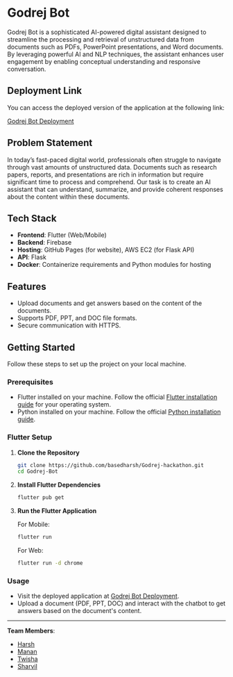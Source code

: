# Godrej Bot

Godrej Bot is a sophisticated AI-powered digital assistant designed to streamline the processing and retrieval of unstructured data from documents such as PDFs, PowerPoint presentations, and Word documents. By leveraging powerful AI and NLP techniques, the assistant enhances user engagement by enabling conceptual understanding and responsive conversation.

## Deployment Link

You can access the deployed version of the application at the following link:

[Godrej Bot Deployment](https://basedharsh.github.io/Godrej-hackathon/)

## Problem Statement

In today’s fast-paced digital world, professionals often struggle to navigate through vast amounts of unstructured data. Documents such as research papers, reports, and presentations are rich in information but require significant time to process and comprehend. Our task is to create an AI assistant that can understand, summarize, and provide coherent responses about the content within these documents.

## Tech Stack

- **Frontend**: Flutter (Web/Mobile)
- **Backend**: Firebase
- **Hosting**: GitHub Pages (for website), AWS EC2 (for Flask API)
- **API**: Flask
- **Docker**: Containerize requirements and Python modules for hosting

## Features

- Upload documents and get answers based on the content of the documents.
- Supports PDF, PPT, and DOC file formats.
- Secure communication with HTTPS.



## Getting Started

Follow these steps to set up the project on your local machine.

### Prerequisites

- Flutter installed on your machine. Follow the official [Flutter installation guide](https://flutter.dev/docs/get-started/install) for your operating system.
- Python installed on your machine. Follow the official [Python installation guide](https://www.python.org/downloads/).

### Flutter Setup

1. **Clone the Repository**

    ```sh
    git clone https://github.com/basedharsh/Godrej-hackathon.git
    cd Godrej-Bot
    ```

2. **Install Flutter Dependencies**

    ```sh
    flutter pub get
    ```

3. **Run the Flutter Application**

    For Mobile:
    ```sh
    flutter run
    ```

    For Web:
    ```sh
    flutter run -d chrome
    ```

### Usage

- Visit the deployed application at [Godrej Bot Deployment](https://basedharsh.github.io/Godrej-hackathon/).
- Upload a document (PDF, PPT, DOC) and interact with the chatbot to get answers based on the document's content.

---


**Team Members**:
- [Harsh](https://github.com/basedharsh)
- [Manan](https://github.com/manankabra)
- [Twisha](https://github.com/twishaahuja)
- [Sharvil](https://github.com/dodomyg)

